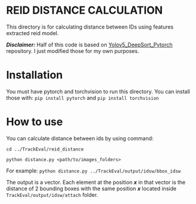 # REID DISTANCE CALCULATION  
This directory is for calculating distance between IDs using features extracted reid model.  
  
_**Disclaimer:**_ Half of this code is based on [Yolov5_DeepSort_Pytorch](https://github.com/mikel-brostrom/Yolov5_DeepSort_Pytorch/tree/master/deep_sort_pytorch/deep_sort/deep) repository. I just modified those for my own purposes.  
  
# Installation
  
You must have pytorch and torchvision to run this directory. You can install those with: `pip install pytorch` and `pip install torchvision`
  
# How to use
  
You can calculate distance between ids by using command:
```
cd ../TrackEval/reid_distance

python distance.py <path/to/images_folders>
```
  
For example: `python distance.py ../TrackEval/output/idsw/bbox_idsw`  

The output is a vector. Each element at the position _**x**_ in that vector is the distance of 2 bounding boxes with the same position _**x**_ located inside `TrackEval/output/idsw/attach` folder.
